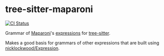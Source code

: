 tree-sitter-maparoni
===========================

[![CI Status](https://github.com/maparoni/tree-sitter-maparoni/actions/workflows/ci.yml/badge.svg)](https://github.com/maparoni/tree-sitter-maparoni/actions/workflows/ci.yml)

Grammar of [Maparoni](https://maparoni.app)'s [expressions](https://maparoni.app/guide/advanced/formulas.html) for [tree-sitter](https://github.com/tree-sitter/tree-sitter).

Makes a good basis for grammars of other expressions that are built using [nicklockwood/Expression](https://github.com/nicklockwood/Expression).
